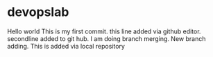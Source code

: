 # devopslab
Hello world
This is my first commit.
this line added via github editor.
secondline added to git hub.
I am doing branch merging.
New branch adding.
This is added via local repository
